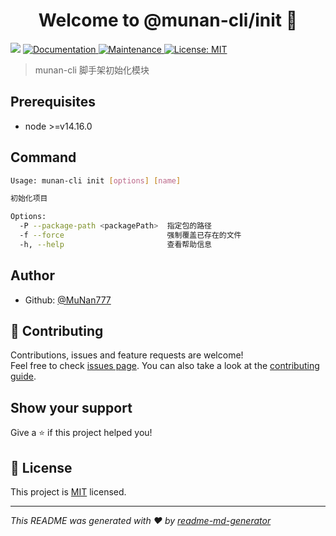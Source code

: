 <h1 align="center">Welcome to @munan-cli/init 👋</h1>
<p>
  <img src="https://img.shields.io/badge/node-%3E%3Dv14.16.0-blue.svg" />
  <a href="https://github.com/MuNan777/munan-cli#readme" target="_blank">
    <img alt="Documentation" src="https://img.shields.io/badge/documentation-yes-brightgreen.svg" />
  </a>
  <a href="https://github.com/MuNan777/munan-cli/graphs/commit-activity" target="_blank">
    <img alt="Maintenance" src="https://img.shields.io/badge/Maintained%3F-yes-green.svg" />
  </a>
  <a href="https://github.com/MuNan777/munan-cli/blob/master/LICENSE" target="_blank">
    <img alt="License: MIT" src="https://img.shields.io/github/license/MuNan777/@munan-cli/init" />
  </a>
</p>

> munan-cli 脚手架初始化模块

## Prerequisites

- node >=v14.16.0

## Command

```sh
Usage: munan-cli init [options] [name]

初始化项目

Options:
  -P --package-path <packagePath>  指定包的路径        
  -f --force                       强制覆盖已存在的文件
  -h, --help                       查看帮助信息    
```

## Author

* Github: [@MuNan777](https://github.com/MuNan777)

## 🤝 Contributing

Contributions, issues and feature requests are welcome!<br />Feel free to check [issues page](https://github.com/MuNan777/munan-cli/issues). You can also take a look at the [contributing guide](https://github.com/MuNan777/munan-cli/blob/master/CONTRIBUTING.md).

## Show your support

Give a ⭐️ if this project helped you!

## 📝 License

This project is [MIT](https://github.com/MuNan777/munan-cli/blob/master/LICENSE) licensed.

***
_This README was generated with ❤️ by [readme-md-generator](https://github.com/kefranabg/readme-md-generator)_